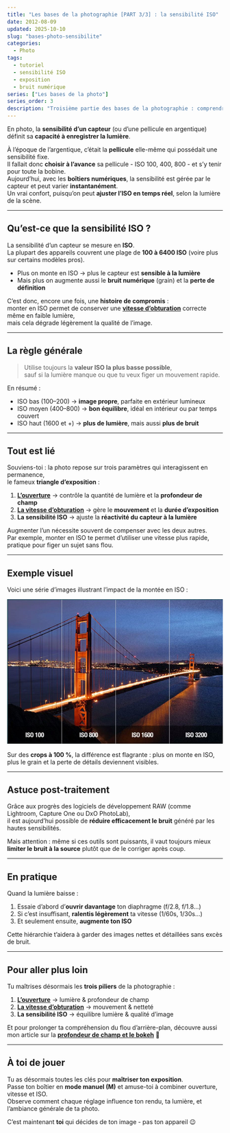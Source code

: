```yaml
---
title: "Les bases de la photographie [PART 3/3] : la sensibilité ISO"
date: 2012-08-09
updated: 2025-10-10
slug: "bases-photo-sensibilite"
categories:
  - Photo
tags:
  - tutoriel
  - sensibilité ISO
  - exposition
  - bruit numérique
series: ["Les bases de la photo"]
series_order: 3
description: "Troisième partie des bases de la photographie : comprendre la sensibilité ISO, son influence sur la lumière et le bruit numérique, et comment bien l’utiliser."
---
```


En photo, la **sensibilité d’un capteur** (ou d’une pellicule en argentique) définit sa **capacité à enregistrer la lumière**.  

À l’époque de l’argentique, c’était la **pellicule** elle-même qui possédait une sensibilité fixe.  
Il fallait donc **choisir à l’avance** sa pellicule - ISO 100, 400, 800 - et s’y tenir pour toute la bobine.  
Aujourd’hui, avec les **boîtiers numériques**, la sensibilité est gérée par le capteur et peut varier **instantanément**.  
Un vrai confort, puisqu’on peut **ajuster l’ISO en temps réel**, selon la lumière de la scène.

---

##  Qu’est-ce que la sensibilité ISO ?

La sensibilité d’un capteur se mesure en **ISO**.  
La plupart des appareils couvrent une plage de **100 à 6400 ISO** (voire plus sur certains modèles pros).  

- Plus on monte en ISO → plus le capteur est **sensible à la lumière**  
- Mais plus on augmente aussi le **bruit numérique** (grain) et la **perte de définition**

C’est donc, encore une fois, une **histoire de compromis** :  
monter en ISO permet de conserver une **[vitesse d’obturation](../bases-photo-vitesse-obturation/)** correcte même en faible lumière,  
mais cela dégrade légèrement la qualité de l’image.

---

## La règle générale

> Utilise toujours la **valeur ISO la plus basse possible**,  
> sauf si la lumière manque ou que tu veux figer un mouvement rapide.

En résumé :
- ISO bas (100–200) → **image propre**, parfaite en extérieur lumineux  
- ISO moyen (400–800) → **bon équilibre**, idéal en intérieur ou par temps couvert  
- ISO haut (1600 et +) → **plus de lumière**, mais aussi **plus de bruit**

---

## Tout est lié

Souviens-toi : la photo repose sur trois paramètres qui interagissent en permanence,  
le fameux **triangle d’exposition** :

1. **[L’ouverture](../bases-photo-ouverture/)** → contrôle la quantité de lumière et la **profondeur de champ**  
2. **[La vitesse d’obturation](../bases-photo-vitesse-obturation/)** → gère le **mouvement** et la **durée d’exposition**  
3. **La sensibilité ISO** → ajuste la **réactivité du capteur à la lumière**

Augmenter l’un nécessite souvent de compenser avec les deux autres.  
Par exemple, monter en ISO te permet d’utiliser une vitesse plus rapide, pratique pour figer un sujet sans flou.

---

## Exemple visuel

Voici une série d’images illustrant l’impact de la montée en ISO :  

![Différence ISO](./img/iso.jpg "Même image, différentes sensibilités ISO")  


Sur des **crops à 100 %**, la différence est flagrante : plus on monte en ISO, plus le grain et la perte de détails deviennent visibles.

---

## Astuce post-traitement

Grâce aux progrès des logiciels de développement RAW (comme Lightroom, Capture One ou DxO PhotoLab),  
il est aujourd’hui possible de **réduire efficacement le bruit** généré par les hautes sensibilités.  

Mais attention : même si ces outils sont puissants, il vaut toujours mieux **limiter le bruit à la source** plutôt que de le corriger après coup.

---

## En pratique

Quand la lumière baisse :
1. Essaie d’abord d’**ouvrir davantage** ton diaphragme (f/2.8, f/1.8…)  
2. Si c’est insuffisant, **ralentis légèrement** ta vitesse (1/60s, 1/30s…)  
3. Et seulement ensuite, **augmente ton ISO**

Cette hiérarchie t’aidera à garder des images nettes et détaillées sans excès de bruit.

---

## Pour aller plus loin

Tu maîtrises désormais les **trois piliers** de la photographie :  

1. **[L’ouverture](../bases-photo-ouverture/)** → lumière & profondeur de champ  
2. **[La vitesse d’obturation](../bases-photo-vitesse-obturation/)** → mouvement & netteté  
3. **La sensibilité ISO** → équilibre lumière & qualité d’image  

Et pour prolonger ta compréhension du flou d’arrière-plan, découvre aussi mon article sur la **[profondeur de champ et le bokeh](../profondeur-de-champ-et-bokeh/)** 🎨  

---

## À toi de jouer

Tu as désormais toutes les clés pour **maîtriser ton exposition**.  
Passe ton boîtier en **mode manuel (M)** et amuse-toi à combiner ouverture, vitesse et ISO.  
Observe comment chaque réglage influence ton rendu, ta lumière, et l’ambiance générale de ta photo.

C’est maintenant **toi** qui décides de ton image - pas ton appareil 😉
